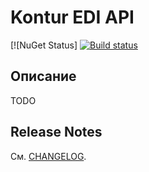 # Kontur EDI API

[![NuGet Status]
[![Build status](https://ci.appveyor.com/api/projects/status/go1dt374gdly32rr?svg=true)](https://ci.appveyor.com/project/skbkontur/edi-api)

## Описание

TODO

## Release Notes

См. [CHANGELOG](CHANGELOG.md).
